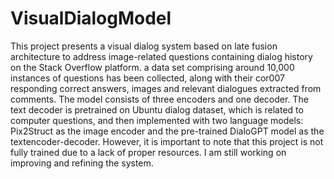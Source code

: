 # VisualDialogModel
 This project presents a visual dialog system based on late fusion architecture to address image-related questions containing dialog history on the Stack Overflow platform. a data set comprising around 10,000 instances of questions has been collected, along with their cor007 responding correct answers, images and relevant dialogues extracted from comments. The model consists of three encoders and one decoder. The text decoder is pretrained on Ubuntu dialog dataset, which is related to computer questions, and then implemented with two language models: Pix2Struct as the image encoder and the pre-trained DialoGPT model as the textencoder-decoder.
 However, it is important to note that this project is not fully trained due to a lack of proper resources. I am still working on improving and refining the system.
